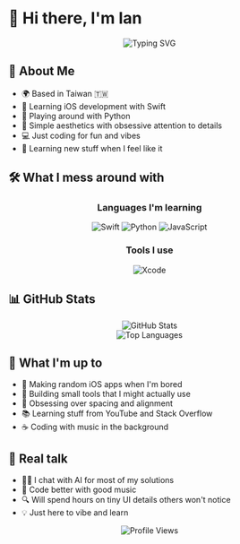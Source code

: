 # 👋 Hi there, I'm Ian

<div align="center">
  <img src="https://readme-typing-svg.herokuapp.com?font=Fira+Code&size=24&pause=1000&color=00D8FF&center=true&vCenter=true&width=435&lines=Welcome+to+my+GitHub!;Vibe+Coding;UI+Perfectionist;Learning+by+Doing" alt="Typing SVG" />
</div>

## 🚀 About Me

- 🌍 Based in Taiwan 🇹🇼
- 📱 Learning iOS development with Swift
- 🐍 Playing around with Python
- 🎨 Simple aesthetics with obsessive attention to details
- 💻 Just coding for fun and vibes
- 🎯 Learning new stuff when I feel like it



## 🛠️ What I mess around with

<div align="center">

### Languages I'm learning
![Swift](https://img.shields.io/badge/Swift-FA7343?style=for-the-badge&logo=swift&logoColor=white)
![Python](https://img.shields.io/badge/Python-3776AB?style=for-the-badge&logo=python&logoColor=white)
![JavaScript](https://img.shields.io/badge/JavaScript-F7DF1E?style=for-the-badge&logo=javascript&logoColor=black)

### Tools I use

![Xcode](https://img.shields.io/badge/Xcode-007ACC?style=for-the-badge&logo=xcode&logoColor=white)

</div>

## 📊 GitHub Stats

<div align="center">
  <img src="https://github-readme-stats.vercel.app/api?username=ian20040409&show_icons=true&theme=radical&hide_border=true" alt="GitHub Stats" />
</div>

<div align="center">
  <img src="https://github-readme-stats.vercel.app/api/top-langs/?username=ian20040409&layout=compact&theme=radical&hide_border=true" alt="Top Languages" />
</div>

## 🎯 What I'm up to

- 📱 Making random iOS apps when I'm bored
- 🔧 Building small tools that I might actually use
- 🎨 Obsessing over spacing and alignment
- 📚 Learning stuff from YouTube and Stack Overflow
- ☕ Coding with music in the background

## 🌟 Real talk

- 🤷‍♂️ I chat with AI for most of my solutions
- 🎵 Code better with good music
- 🔍 Will spend hours on tiny UI details others won't notice
- 💡 Just here to vibe and learn

<div align="center">
  <img src="https://komarev.com/ghpvc/?username=ian20040409&color=blueviolet&style=flat-square&label=Profile+Views" alt="Profile Views" />
</div>

